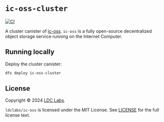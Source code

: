 # `ic-oss-cluster`

[![CI](https://github.com/ldclabs/ic-oss/actions/workflows/ci.yml/badge.svg)](https://github.com/ldclabs/ic-oss/actions/workflows/ci.yml)

A cluster canister of [ic-oss](https://github.com/ldclabs/ic-oss).
`ic-oss` is a fully open-source decentralized object storage service running on the Internet Computer.

## Running locally

Deploy the cluster canister:
```bash
dfx deploy ic-oss-cluster
```

## License
Copyright © 2024 [LDC Labs](https://github.com/ldclabs).

`ldclabs/ic-oss` is licensed under the MIT License. See [LICENSE](LICENSE) for the full license text.